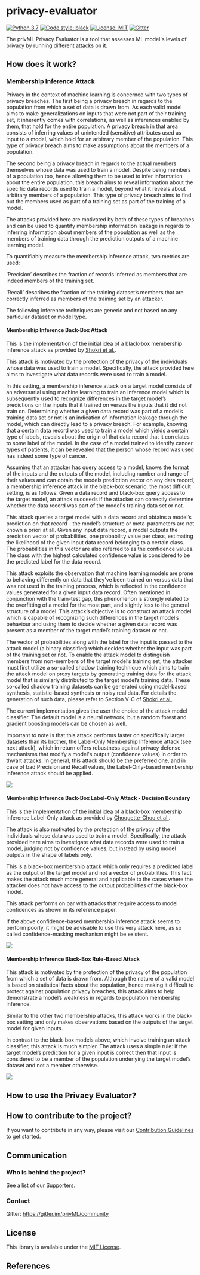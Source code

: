 # privacy-evaluator
[![Python 3.7](https://img.shields.io/badge/python-3.7-blue.svg)](https://www.python.org/downloads/release/python-370/)
[![Code style: black](https://img.shields.io/badge/code%20style-black-000000.svg)](https://github.com/psf/black)
[![License: MIT](https://img.shields.io/badge/License-MIT-blue.svg)](https://opensource.org/licenses/MIT)
[![Gitter](https://badges.gitter.im/fairlearn/community.svg)](https://gitter.im/fairlearn/community?utm_source=badge&utm_medium=badge&utm_campaign=pr-badge)

The privML Privacy Evaluator is a tool that assesses ML model's levels of privacy by running different attacks on it.

## How does it work?

### Membership Inference Attack

Privacy in the context of machine learning is concerned with two types of privacy breaches.
The first being a privacy breach in regards to the population from which a set of data is drawn from. As each valid model aims to make generalizations on inputs that were not part of their training set, it inherently comes with correlations, as well as inferences enabled by them, that hold for the entire population. A privacy breach in that area consists of inferring values of unintended (sensitive) attributes used as input to a model, which hold for an arbitrary member of the population. This type of privacy breach aims to make assumptions about the members of a population.

The second being a privacy breach in regards to the actual members themselves whose data was used to train a model. Despite being members of a population too, hence allowing them to be used to infer information about the entire population, this breach aims to reveal information about the specific data records used to train a model, beyond what it reveals about arbitrary members of a population. This type of privacy breach aims to find out the members used as part of a training set as part of the training of a model.

The attacks provided here are motivated by both of these types of breaches and can be used to quantify membership information leakage in regards to inferring information about members of the population as well as the members of training data through the prediction outputs of a machine learning model.

To quantifiably measure the membership inference attack, two metrics are used:

‘Precision’ describes the fraction of records inferred as members that are indeed members of the training set.

‘Recall’ describes the fraction of the training dataset’s members that are correctly inferred as members of the training set by an attacker.

The following inference techniques are generic and not based on any particular dataset or model type.


#### Membership Inference Back-Box Attack

This is the implementation of the initial idea of a black-box membership inference attack as provided by [Shokri et al.](https://arxiv.org/abs/1610.05820).

This attack is motivated by the protection of the privacy of the individuals whose data was used to train a model. Specifically, the attack provided here aims to investigate what data records were used to train a model.

In this setting, a membership inference attack on a target model consists of an adversarial using machine learning to train an inference model which is subsequently used to recognize differences in the target model’s predictions on the inputs that it trained on versus the inputs that it did not train on.
Determining whether a given data record was part of a model’s training data set or not is an indication of information leakage through the model, which can directly lead to a privacy breach. For example, knowing that a certain data record was used to train a model which yields a certain type of labels, reveals about the origin of that data record that it correlates to some label of the model. In the case of a model trained to identify cancer types of patients, it can be revealed that the person whose record was used has indeed some type of cancer.

Assuming that an attacker has query access to a model, knows the format of the inputs and the outputs of the model, including number and range of their values and can obtain the models prediction vector on any data record, a membership inference attack in the black-box scenario, the most difficult setting, is as follows.
Given a data record and black-box query access to the target model, an attack succeeds if the attacker can correctly determine whether the data record was part of the model's training data set or not.

This attack queries a target model with a data record and obtains a model’s prediction on that record - the model’s structure or meta-parameters are not known a priori at all. Given any input data record, a model outputs the prediction vector of probabilities, one probability value per class, estimating the likelihood of the given input data record belonging to a certain class. The probabilities in this vector are also referred to as the confidence values. The class with the highest calculated confidence value is considered to be the predicted label for the data record.

This attack exploits the observation that machine learning models are prone to behaving differently on data that they’ve been trained on versus data that was not used in the training process, which is reflected in the confidence values generated for a given input data record. Often mentioned in conjunction with the train-test gap, this phenomenon is strongly related to the overfitting of a model for the most part, and slightly less to the general structure of a model.
This attack’s objective is to construct an attack model which is capable of recognizing such differences in the target model’s behaviour and using them to decide whether a given data record was present as a member of the target model’s training dataset or not.

The vector of probabilities along with the label for the input is passed to the attack model (a binary classifier) which decides whether the input was part of the training set or not. To enable the attack model to distinguish members from non-members of the target model’s training set, the attacker must first utilize a so-called shadow training technique which aims to train the attack model on proxy targets by generating training data for the attack model that is similarly distributed to the target model’s training data. These so-called shadow training datasets can be generated using model-based synthesis, statistic-based synthesis or noisy real data. For details the generation of such data, please refer to Section V-C of  [Shokri et al.](https://arxiv.org/abs/1610.05820).

The current implementation gives the user the choice of the attack model classifier. The default model is a neural network, but a random forest and gradient boosting models can be chosen as well.

Important to note is that this attack performs faster on specifically larger datasets than its brother, the Label-Only Membership Inference attack (see next attack), which in return offers robustness against privacy defense mechanisms that modify a model's output (confidence values) in order to thwart attacks.
In general, this attack should be the preferred one, and in case of bad Precision and Recall values, the Label-Only-based membership inference attack should be applied.


![](docs/mia_blackbox.png)



#### Membership Inference Back-Box Label-Only Attack - Decision Boundary

This is the implementation of the initial idea of a black-box membership inference Label-Only attack as provided by [Choquette-Choo et al.](https://arxiv.org/abs/2007.14321).

The attack is also motivated by the protection of the privacy of the individuals whose data was used to train a model. Specifically, the attack provided here aims to investigate what data records were used to train a model, judging not by confidence values, but instead by using model outputs in the shape of labels only.

This is a black-box membership attack which only requires a predicted label as the output of the target model and not a vector of probabilities. This fact makes the attack much more general and applicable to the cases where the attacker does not have access to the output probabilities of the black-box model.

This attack performs on par with attacks that require access to model confidences as shown in its reference paper.

If the above confidence-based membership inference attack seems to perform poorly, it might be advisable to use this very attack here, as so called confidence-masking mechanism might be existent.

![](docs/mia_blackbox_decision_boundary.png)

#### Membership Inference Black-Box Rule-Based Attack

This attack is motivated by the protection of the privacy of the population from which a set of data is drawn from. Although the nature of a valid model is based on statistical facts about the population, hence making it difficult to protect against population privacy breaches, this attack aims to help demonstrate a model’s weakness in regards to population membership inference.

Similar to the other two membership attacks, this attack works in the black-box setting and only makes observations based on the outputs of the target model for given inputs.

In contrast to the black-box models above, which involve training an attack classifier, this attack is much simpler. The attack uses a simple rule: if the target model’s prediction for a given input is correct then that input is considered to be a member of the population underlying the target model’s dataset and not a member otherwise.


![](docs/mia_blackbox_rule_based.png)

## How to use the Privacy Evaluator?

## How to contribute to the project?
If you want to contribute in any way, please visit our [Contribution Guidelines](https://github.com/privML/privacy-evaluator/CONTRIBUTING.md) to get started.

## Communication

### Who is behind the project?
See a list of our [Supporters]().

### Contact
Gitter: https://gitter.im/privML/community

## License
This library is available under the [MIT License](https://github.com/git/git-scm.com/blob/master/MIT-LICENSE.txt).

## References
